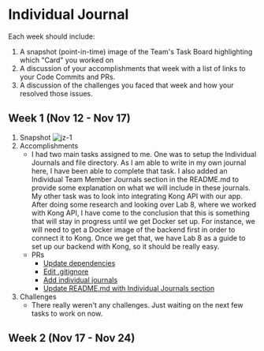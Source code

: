 # Individual Journal

Each week should include:

1. A snapshot (point-in-time) image of the Team's Task Board highlighting which "Card" you worked on
2. A discussion of your accomplishments that week with a list of links to your Code Commits and PRs.
3. A discussion of the challenges you faced that week and how your resolved those issues.

## Week 1 (Nov 12 - Nov 17)
1. Snapshot
![jz-1](https://user-images.githubusercontent.com/25803515/142089946-cd1b45cd-6951-4ff3-8bf2-8efc3f4415ae.png)
2. Accomplishments
    * I had two main tasks assigned to me. One was to setup the Individual Journals and file directory. As I am able to write in my own journal here, I have been able to complete that task. I also added an Individual Team Member Journals section in the README.md to provide some explanation on what we will include in these journals. My other task was to look into integrating Kong API with our app. After doing some research and looking over Lab 8, where we worked with Kong API, I have come to the conclusion that this is something that will stay in progress until we get Docker set up. For instance, we will need to get a Docker image of the backend first in order to connect it to Kong. Once we get that, we have Lab 8 as a guide to set up our backend with Kong, so it should be really easy.
    * PRs
      * <a href="https://github.com/nguyensjsu/fa21-172-group-7/commit/a28a3c62ad332cd3c1289e5641b092fb79c7c96d">Update dependencies</a>
      * <a href="https://github.com/nguyensjsu/fa21-172-group-7/commit/60a47e2cca5bce9661e7ffdfba73f0099a8138af">Edit .gitignore</a>
      * <a href="https://github.com/nguyensjsu/fa21-172-group-7/commit/c0fcfa68e9cd1508d833fa6f5c5c0e76b1431686">Add individual journals</a>
      * <a href="https://github.com/nguyensjsu/fa21-172-group-7/commit/29f02068d7f1d6f6f85d08c18e32a2c702fa6c69">Update README.md with Individual Journals section</a>
3. Challenges
    * There really weren't any challenges. Just waiting on the next few tasks to work on now.

## Week 2 (Nov 17 - Nov 24)

